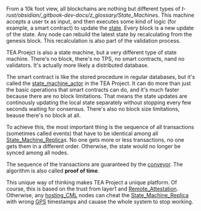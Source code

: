 From a 10k foot view, all blockchains are nothing but different types of *t-rust/obsidian/_gitbook-dev-docs/z_glossary/State_Machine*s.  This machine accepts a user tx as input, and then executes some kind of logic (for example, a smart contract) to update the [state](../z_glossary/state.md). Every block is a new update of the state. Any node can rebuild the latest state by recalculating from the genesis block. This recalculation is also part of the validation process.

TEA Proejct is also a state machine, but a very different type of state machine. There's no block, there's no TPS, no smart contracts, nand no validators. It's actually more likely a distributed database. 

The smart contract is like the stored procedure in regular databases, but it's called the [state_machine_actor](../z_glossary/state_machine_actor.md) in the TEA Project. It can do more than just the basic operations that smart contracts can do, and it's much faster because there are no block limitations. That means the state updates are continously updating the local state separately without stopping every few seconds waiting for consensus. There's also no block size limitations, beause there's no block at all.

To achieve this, the most important thing is the sequence of all transactions (sometimes called events) that have to be identical among all [State_Machine_Replica](../z_glossary/State_Machine_Replica.md)s. No one gets more or less transactions, no one gets them in a different order. Otherwise, the state would no longer be synced among all nodes.

The sequence of the transactions are guaranteed by the [conveyor](../z_glossary/conveyor.md). The algorithm is also called **proof of time**.

This unique way of thinking makes TEA Project a unique platform. Of course, this is based on the trust from layer1 and [Remote_Attestation](../z_glossary/Remote_Attestation.md). Otherwise, any [hosting_CML](../z_glossary/hosting_CML.md) nodes can cheat the [State_Machine_Replica](../z_glossary/State_Machine_Replica.md) with wrong [GPS](../z_glossary/GPS.md) timestamps and cauase the whole system to stop working. 
